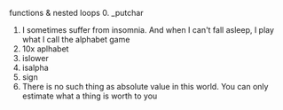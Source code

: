 functions & nested loops
0. _putchar
1. I sometimes suffer from insomnia. And when I can't fall asleep, I play what I call the alphabet game
2. 10x aplhabet
3. islower
4. isalpha
5. sign
6. There is no such thing as absolute value in this world. You can only estimate what a thing is worth to you
